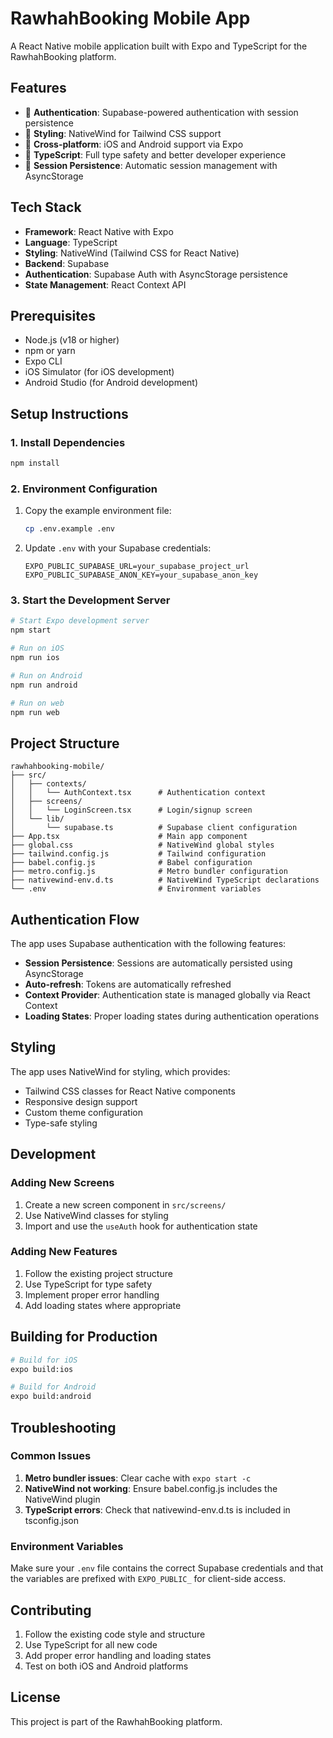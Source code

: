 # RawhahBooking Mobile App

A React Native mobile application built with Expo and TypeScript for the RawhahBooking platform.

## Features

- 🔐 **Authentication**: Supabase-powered authentication with session persistence
- 🎨 **Styling**: NativeWind for Tailwind CSS support
- 📱 **Cross-platform**: iOS and Android support via Expo
- 🔄 **TypeScript**: Full type safety and better developer experience
- 💾 **Session Persistence**: Automatic session management with AsyncStorage

## Tech Stack

- **Framework**: React Native with Expo
- **Language**: TypeScript
- **Styling**: NativeWind (Tailwind CSS for React Native)
- **Backend**: Supabase
- **Authentication**: Supabase Auth with AsyncStorage persistence
- **State Management**: React Context API

## Prerequisites

- Node.js (v18 or higher)
- npm or yarn
- Expo CLI
- iOS Simulator (for iOS development)
- Android Studio (for Android development)

## Setup Instructions

### 1. Install Dependencies

```bash
npm install
```

### 2. Environment Configuration

1. Copy the example environment file:
   ```bash
   cp .env.example .env
   ```

2. Update `.env` with your Supabase credentials:
   ```
   EXPO_PUBLIC_SUPABASE_URL=your_supabase_project_url
   EXPO_PUBLIC_SUPABASE_ANON_KEY=your_supabase_anon_key
   ```

### 3. Start the Development Server

```bash
# Start Expo development server
npm start

# Run on iOS
npm run ios

# Run on Android
npm run android

# Run on web
npm run web
```

## Project Structure

```
rawhahbooking-mobile/
├── src/
│   ├── contexts/
│   │   └── AuthContext.tsx      # Authentication context
│   ├── screens/
│   │   └── LoginScreen.tsx      # Login/signup screen
│   └── lib/
│       └── supabase.ts          # Supabase client configuration
├── App.tsx                      # Main app component
├── global.css                   # NativeWind global styles
├── tailwind.config.js           # Tailwind configuration
├── babel.config.js              # Babel configuration
├── metro.config.js              # Metro bundler configuration
├── nativewind-env.d.ts          # NativeWind TypeScript declarations
└── .env                         # Environment variables
```

## Authentication Flow

The app uses Supabase authentication with the following features:

- **Session Persistence**: Sessions are automatically persisted using AsyncStorage
- **Auto-refresh**: Tokens are automatically refreshed
- **Context Provider**: Authentication state is managed globally via React Context
- **Loading States**: Proper loading states during authentication operations

## Styling

The app uses NativeWind for styling, which provides:

- Tailwind CSS classes for React Native components
- Responsive design support
- Custom theme configuration
- Type-safe styling

## Development

### Adding New Screens

1. Create a new screen component in `src/screens/`
2. Use NativeWind classes for styling
3. Import and use the `useAuth` hook for authentication state

### Adding New Features

1. Follow the existing project structure
2. Use TypeScript for type safety
3. Implement proper error handling
4. Add loading states where appropriate

## Building for Production

```bash
# Build for iOS
expo build:ios

# Build for Android
expo build:android
```

## Troubleshooting

### Common Issues

1. **Metro bundler issues**: Clear cache with `expo start -c`
2. **NativeWind not working**: Ensure babel.config.js includes the NativeWind plugin
3. **TypeScript errors**: Check that nativewind-env.d.ts is included in tsconfig.json

### Environment Variables

Make sure your `.env` file contains the correct Supabase credentials and that the variables are prefixed with `EXPO_PUBLIC_` for client-side access.

## Contributing

1. Follow the existing code style and structure
2. Use TypeScript for all new code
3. Add proper error handling and loading states
4. Test on both iOS and Android platforms

## License

This project is part of the RawhahBooking platform. 